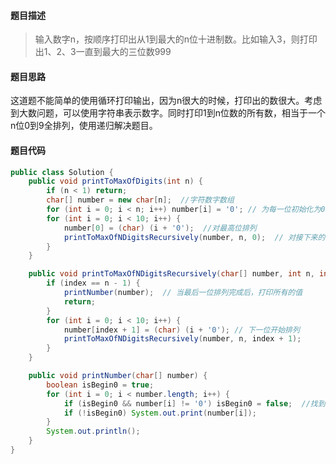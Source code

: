 #### **题目描述**

> 输入数字n，按顺序打印出从1到最大的n位十进制数。比如输入3，则打印出1、2、3一直到最大的三位数999

#### **题目思路**

这道题不能简单的使用循环打印输出，因为n很大的时候，打印出的数很大。考虑到大数问题，可以使用字符串表示数字。同时打印1到n位数的所有数，相当于一个n位0到9全排列，使用递归解决题目。

#### 题目代码

```java
public class Solution {
    public void printToMaxOfDigits(int n) {
        if (n < 1) return;
        char[] number = new char[n];  //字符数字数组
        for (int i = 0; i < n; i++) number[i] = '0'; // 为每一位初始化为0
        for (int i = 0; i < 10; i++) {
            number[0] = (char) (i + '0');  //对最高位排列
            printToMaxOfNDigitsRecursively(number, n, 0);  // 对接下来的每一位排列
        }
    }

    public void printToMaxOfNDigitsRecursively(char[] number, int n, int index) {
        if (index == n - 1) {
            printNumber(number);  // 当最后一位排列完成后，打印所有的值
            return;
        }
        for (int i = 0; i < 10; i++) {
            number[index + 1] = (char) (i + '0'); // 下一位开始排列
            printToMaxOfNDigitsRecursively(number, n, index + 1);
        }
    }

    public void printNumber(char[] number) {
        boolean isBegin0 = true;
        for (int i = 0; i < number.length; i++) {
            if (isBegin0 && number[i] != '0') isBegin0 = false;  //找到第一个不为0的高位
            if (!isBegin0) System.out.print(number[i]);
        }
        System.out.println();
    }
}
```

